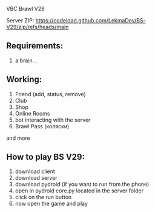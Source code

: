 VBC Brawl V29

Server ZIP: https://codeload.github.com/LekmaDev/BS-V29/zip/refs/heads/main

## Requirements: ##
1. a brain...

## Working: ##
1. Friend (add, status, remove)
2. Club
3. Shop
4. Online Rooms
5. bot interacting with the server
6. Brawl Pass (коляски)

and more

## How to play BS V29: ##
1. download client
2. download server
3. download pydroid (if you want to run from the phone)
4. open in pydroid core.py located in the server folder
5. click on the run button
6. now open the game and play


